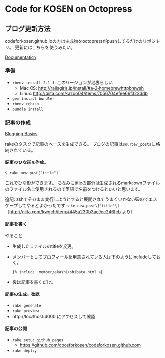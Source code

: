 # Code for KOSEN on Octopress

## ブログ更新方法

codeforkosen.github.ioの方は生成物をoctopressがpushしてるだけのリポジトリ。
更新にはこちらを使うみたい。

[Documentation](http://octopress.org/docs/)


### 準備

* `rbenv install 2.1.1`: このバージョンが必要らしい
  - Mac OS: http://railsgirls.jp/install/#a-2-homebrewhttpbrewsh
  - Linux: http://qiita.com/kazoo04/items/7056704efee66f323ddb
* `gem install bundler`
* `rbenv rehash`
* `bundle install`


### 記事の作成

[Blogging Basics](http://octopress.org/docs/blogging/)

rakeのタスクで記事のベースを生成できる。
ブログの記事は`source/_posts`に格納されている。

#### 記事のひな形を作成。

```
$ rake new_post["title"]
```

これでひな形ができます。
ちなみにtitleの部分は生成されるmarkdownファイルのファイル名に使用されるので英語で名前をつけるといいと思います。

追記: zshでそのまま実行しようとすると展開されてうまくいかない:scream_cat:のでエスケープしてやるとよかったです `rake new_post\["title"\]`
（http://qiita.com/kwgch/items/445a230b3ae9ec246fcb より）


#### 記事を書く

やること

* 生成したファイルのtitleを変更。
* メンバーとしてプロフィールを用意されている人は下のようにincludeしておく。

    `{% include _member/akashi/shibata.html %}`

* 後は記事を書くだけ。


#### 記事の生成、確認

* `rake generate`
* `rake preview`
* http://localhost:4000 にアクセスして確認


#### 記事の公開

* `rake setup_github_pages`
    * https://github.com/codeforkosen/codeforkosen.github.com
* `rake deploy`

